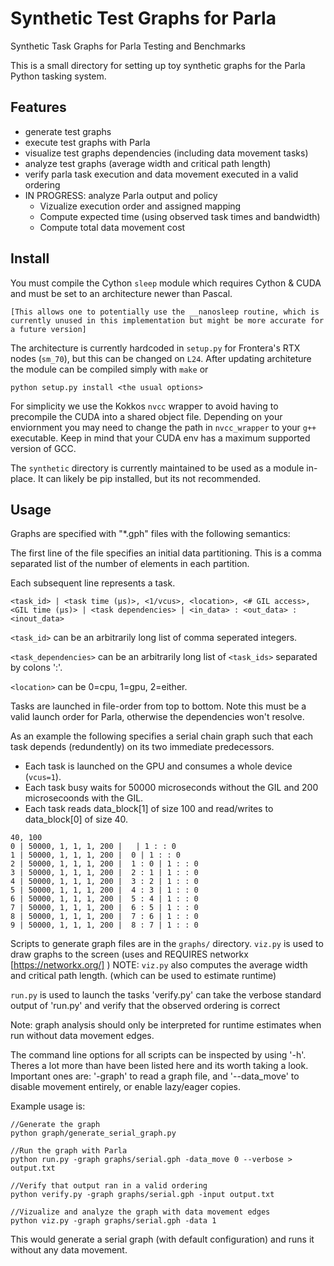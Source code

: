 # Synthetic Test Graphs for Parla
Synthetic Task Graphs for Parla Testing and Benchmarks


This is a small directory for setting up toy synthetic graphs for the Parla Python tasking system. 

## Features

- generate test graphs
- execute test graphs with Parla
- visualize test graphs dependencies (including data movement tasks)
- analyze test graphs (average width and critical path length)
- verify parla task execution and data movement executed in a valid ordering
- IN PROGRESS: analyze Parla output and policy
   - Vizualize execution order and assigned mapping
   - Compute expected time (using observed task times and bandwidth)
   - Compute total data movement cost 

## Install

You must compile the Cython `sleep` module which requires Cython & CUDA and must be set to an architecture newer than Pascal. 
```
[This allows one to potentially use the __nanosleep routine, which is currently unused in this implementation but might be more accurate for a future version] 
```

The architecture is currently hardcoded in `setup.py` for Frontera's RTX nodes (`sm_70`), but this can be changed on `L24`. 
After updating architeture the module can be compiled simply with `make` or 

```
python setup.py install <the usual options>
```

For simplicity we use the Kokkos `nvcc` wrapper to avoid having to precompile the CUDA into a shared object file.
Depending on your enviornment you may need to change the path in `nvcc_wrapper` to your `g++` executable.
Keep in mind that your CUDA env has a maximum supported version of GCC.  

The `synthetic` directory is currently maintained to be used as a module in-place.
It can likely be pip installed, but its not recommended. 

## Usage

Graphs are specified with "\*.gph" files with the following semantics:

The first line of the file specifies an initial data partitioning. 
This is a comma separated list of the number of elements in each partition.

Each subsequent line represents a task. 


```
<task_id> | <task time (μs)>, <1/vcus>, <location>, <# GIL access>, <GIL time (μs)> | <task dependencies> | <in_data> : <out_data> : <inout_data>
```

`<task_id>` can be an arbitrarily long list of comma seperated integers.

`<task_dependencies>` can be an arbitrarily long list of `<task_ids>` separated by colons ':'.

`<location>` can be 0=cpu, 1=gpu, 2=either.

Tasks are launched in file-order from top to bottom. 
Note this must be a valid launch order for Parla, otherwise the dependencies won't resolve. 

As an example the following specifies a serial chain graph such that each task depends (redundently) on its two immediate predecessors. 

- Each task is launched on the GPU and consumes a whole device (`vcus=1`). 
- Each task busy waits for 50000 microseconds without the GIL and 200 microsecoonds with the GIL. 
- Each task reads data_block[1] of size 100 and read/writes to data_block[0] of size 40. 


```
40, 100
0 | 50000, 1, 1, 1, 200 |   | 1 : : 0
1 | 50000, 1, 1, 1, 200 |  0 | 1 : : 0
2 | 50000, 1, 1, 1, 200 |  1 : 0 | 1 : : 0
3 | 50000, 1, 1, 1, 200 |  2 : 1 | 1 : : 0
4 | 50000, 1, 1, 1, 200 |  3 : 2 | 1 : : 0
5 | 50000, 1, 1, 1, 200 |  4 : 3 | 1 : : 0
6 | 50000, 1, 1, 1, 200 |  5 : 4 | 1 : : 0
7 | 50000, 1, 1, 1, 200 |  6 : 5 | 1 : : 0
8 | 50000, 1, 1, 1, 200 |  7 : 6 | 1 : : 0
9 | 50000, 1, 1, 1, 200 |  8 : 7 | 1 : : 0
```


Scripts to generate graph files are in the `graphs/` directory. 
`viz.py` is used to draw graphs to the screen (uses and REQUIRES networkx [https://networkx.org/] )
NOTE: `viz.py` also computes the average width and critical path length. (which can be used to estimate runtime)

`run.py` is used to launch the tasks
'verify.py' can take the verbose standard output of 'run.py' and verify that the observed ordering is correct

Note: graph analysis should only be interpreted for runtime estimates when run without data movement edges. 

The command line options for all scripts can be inspected by using '-h'. 
Theres a lot more than have been listed here and its worth taking a look. 
Important ones are: '-graph' to read a graph file, and '--data_move' to disable movement entirely, or enable lazy/eager copies. 

Example usage is:

```
//Generate the graph
python graph/generate_serial_graph.py

//Run the graph with Parla
python run.py -graph graphs/serial.gph -data_move 0 --verbose > output.txt

//Verify that output ran in a valid ordering
python verify.py -graph graphs/serial.gph -input output.txt

//Vizualize and analyze the graph with data movement edges
python viz.py -graph graphs/serial.gph -data 1 
```

This would generate a serial graph (with default configuration) and runs it without any data movement. 



